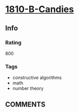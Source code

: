 # [1810-B-Candies](https://codeforces.com/problemset/problem/1810/B)

## Info

### Rating

800

### Tags

- constructive algorithms
- math
- number theory

## __COMMENTS__

> 
